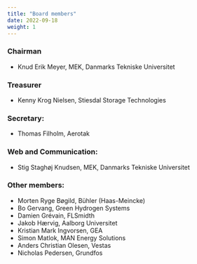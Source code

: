 ```yaml
---
title: "Board members"
date: 2022-09-18
weight: 1
---
```


### Chairman
- Knud Erik Meyer, MEK, Danmarks Tekniske Universitet

### Treasurer
- Kenny Krog Nielsen, Stiesdal Storage Technologies

### Secretary:
- Thomas Filholm, Aerotak

### Web and Communication:
- Stig Staghøj Knudsen, MEK, Danmarks Tekniske Universitet

### Other members:
- Morten Ryge Bøgild, Bühler (Haas-Meincke)
- Bo Gervang, Green Hydrogen Systems
- Damien Grévain, FLSmidth
- Jakob Hærvig, Aalborg Universitet
- Kristian Mark Ingvorsen, GEA
- Simon Matlok, MAN Energy Solutions
- Anders Christian Olesen, Vestas
- Nicholas Pedersen, Grundfos
